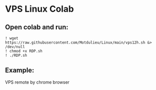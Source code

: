 # VPS Linux Colab
## Open colab and run:
```
! wget https://raw.githubusercontent.com/Motdulieu/Linux/main/vps12h.sh &> /dev/null
! chmod +x RDP.sh
! ./RDP.sh
```
## Example:
VPS remote by chrome browser
